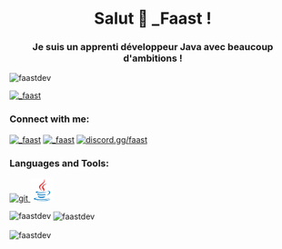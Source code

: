<h1 align="center">Salut 🙌 _Faast !</h1>
<h3 align="center">Je suis un apprenti développeur Java avec beaucoup d'ambitions !</h3>

<p align="left"> <img src="https://komarev.com/ghpvc/?username=faastdev&label=Profile%20views&color=0e75b6&style=flat" alt="faastdev" /> </p>

<p align="left"> <a href="https://twitter.com/_faast" target="blank"><img src="https://img.shields.io/twitter/follow/_faast?logo=twitter&style=for-the-badge" alt="_faast" /></a> </p>

<h3 align="left">Connect with me:</h3>
<p align="left">
<a href="https://twitter.com/_faast" target="blank"><img align="center" src="https://raw.githubusercontent.com/rahuldkjain/github-profile-readme-generator/master/src/images/icons/Social/twitter.svg" alt="_faast" height="30" width="40" /></a>
<a href="https://www.youtube.com/c/_faast" target="blank"><img align="center" src="https://raw.githubusercontent.com/rahuldkjain/github-profile-readme-generator/master/src/images/icons/Social/youtube.svg" alt="_faast" height="30" width="40" /></a>
<a href="https://discord.gg/discord.gg/faast" target="blank"><img align="center" src="https://raw.githubusercontent.com/rahuldkjain/github-profile-readme-generator/master/src/images/icons/Social/discord.svg" alt="discord.gg/faast" height="30" width="40" /></a>
</p>

<h3 align="left">Languages and Tools:</h3>
<p align="left"> <a href="https://git-scm.com/" target="_blank" rel="noreferrer"> <img src="https://www.vectorlogo.zone/logos/git-scm/git-scm-icon.svg" alt="git" width="40" height="40"/> </a> <a href="https://www.java.com" target="_blank" rel="noreferrer"> <img src="https://raw.githubusercontent.com/devicons/devicon/master/icons/java/java-original.svg" alt="java" width="40" height="40"/> </a> </p>

<p><img align="left" src="https://github-readme-stats.vercel.app/api/top-langs?username=faastdev&show_icons=true&locale=en&layout=compact" alt="faastdev" /></p>

<p>&nbsp;<img align="center" src="https://github-readme-stats.vercel.app/api?username=faastdev&show_icons=true&locale=en" alt="faastdev" /></p>

<p><img align="center" src="https://github-readme-streak-stats.herokuapp.com/?user=faastdev&" alt="faastdev" /></p>
